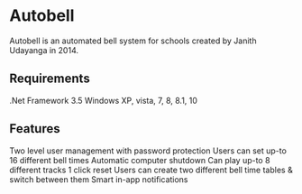 # Autobell
Autobell is an automated bell system for schools created by Janith Udayanga in 2014.

Requirements
----------------
.Net Framework 3.5
Windows XP, vista, 7, 8, 8.1, 10

Features
---------------
Two level user management with password protection
Users can set up-to 16 different bell times
Automatic computer shutdown
Can play up-to 8 different tracks
1 click reset
Users can create two different bell time tables & switch between them
Smart in-app notifications
